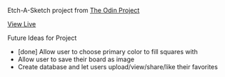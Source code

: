 Etch-A-Sketch project from [The Odin Project](https://www.theodinproject.com/courses/web-development-101/lessons/etch-a-sketch-project)

[View Live](https://jmorales2012.github.io/etch-a-sketch/)


Future Ideas for Project
* [done] Allow user to choose primary color to fill squares with
* Allow user to save their board as image
* Create database and let users upload/view/share/like their favorites